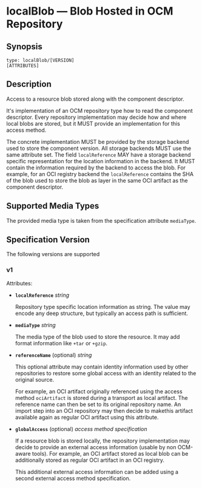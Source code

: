 # localBlob — Blob Hosted in OCM Repository

## Synopsis

```text
type: localBlob/[VERSION]
[ATTRIBUTES]
```

## Description

Access to a resource blob stored along with the component descriptor.

It's implementation of an OCM repository type how to read the component descriptor. Every repository implementation may decide how and where local blobs are stored, but it MUST provide an implementation for this access method.

The concrete implementation MUST be provided by the storage backend used to store the component version. All storage backends MUST use the same attribute set. The field `localReference` MAY have a storage backend specific representation for the location information in the backend. It MUST contain the information required by the backend
to access the blob. For example, for an OCI registry backend the `localReference` contains the SHA of the blob used to store the blob as layer in the same OCI artifact
as the component descriptor.

## Supported Media Types

The provided media type is taken from the specification attribute `mediaType`.

## Specification Version

The following versions are supported

### v1

Attributes:

- **`localReference`** *string*

  Repository type specific location information as string. The value
  may encode any deep structure, but typically an access path is sufficient.

- **`mediaType`** *string*

  The media type of the blob used to store the resource. It may add
  format information like `+tar` or `+gzip`.

- **`referenceName`** (optional) *string*

  This optional attribute may contain identity information used by other repositories to restore some global access with an identity related to the original source.

  For example, an OCI artifact originally referenced using the access method `ociArtifact` is stored during a transport as local artifact. The reference name can then be set to its original repository name. An import step into an OCI repository may then decide to makethis artifact available again as regular OCI artifact using this attribute.

- **`globalAccess`** (optional) *access method specification*

  If a resource blob is stored locally, the repository implementation may decide to provide an external access information (usable by non OCM-aware tools). For example, an OCI artifact stored as local blob can be additionally stored as regular OCI artifact in an OCI registry.

  This additional external access information can be added using a second external access method specification.

